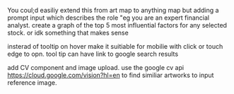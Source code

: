 You coul;d easiliy extend this from art map to anything map but adding a prompt input which describes the role "eg you are an expert financial analyst. create a graph of the top 5 most influential factors for any selected stock. or idk something that makes sense

insterad of tooltip on hover make it suitiable for mobilie with click or touch edge to opn. tool tip can have link to google search results

add CV component and image upload. use the google cv api 
https://cloud.google.com/vision?hl=en to find similiar artworks to input reference image.

